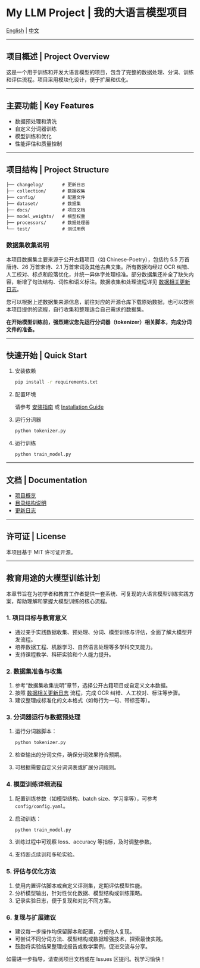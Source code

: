 # My LLM Project | 我的大语言模型项目

[English](./README.md) | [中文](./README_cn.md)

---

## 项目概述 | Project Overview

这是一个用于训练和开发大语言模型的项目，包含了完整的数据处理、分词、训练和评估流程。项目采用模块化设计，便于扩展和优化。

---

## 主要功能 | Key Features

- 数据预处理和清洗
- 自定义分词器训练
- 模型训练和优化
- 性能评估和质量控制

---

## 项目结构 | Project Structure

```
├── changelog/       # 更新日志
├── collection/      # 数据收集
├── config/          # 配置文件
├── dataset/         # 数据集
├── docs/            # 项目文档
├── model_weights/   # 模型权重
├── processors/      # 数据处理器
└── test/            # 测试用例
```

### 数据集收集说明

本项目数据集主要来源于公开古籍项目（如 Chinese-Poetry），包括约 5.5 万首唐诗、26 万首宋诗、2.1 万首宋词及其他古典文集。所有数据均经过 OCR 纠错、人工校对、标点和段落优化，并统一异体字处理标准。部分数据集还补全了缺失内容，新增了句法结构、词性和语义标注。数据收集和处理流程详见 [数据相关更新日志](./changelog/cn/for_data.md)。

您可以根据上述数据集来源信息，前往对应的开源仓库下载原始数据，也可以按照本项目提供的流程，自行收集和整理适合自己需求的数据集。

**在开始模型训练前，强烈建议您先运行分词器（tokenizer）相关脚本，完成分词文件的准备。**

---

## 快速开始 | Quick Start

1. 安装依赖

   ```bash
   pip install -r requirements.txt
   ```

2. 配置环境

   请参考 [安装指南](./docs/cn/installation_guide.md) 或 [Installation Guide](./docs/en/installation_guide.md)

3. 运行分词器

   ```bash
   python tokenizer.py
   ```

4. 运行训练

   ```bash
   python train_model.py
   ```

---

## 文档 | Documentation

- [项目概览](./docs/cn/project_overview.md)
- [目录结构说明](./docs/cn/standards/directory_structure.md)
- [更新日志](./changelog/cn/)

---

## 许可证 | License

本项目基于 MIT 许可证开源。

---

## 教育用途的大模型训练计划

本章节旨在为初学者和教育工作者提供一套系统、可复现的大语言模型训练实践方案，帮助理解和掌握大模型训练的核心流程。

### 1. 项目目标与教育意义

- 通过亲手实践数据收集、预处理、分词、模型训练与评估，全面了解大模型开发流程。
- 培养数据工程、机器学习、自然语言处理等多学科交叉能力。
- 支持课程教学、科研实验和个人能力提升。

### 2. 数据集准备与收集

1. 参考“数据集收集说明”章节，选择公开古籍项目或自定义文本数据。
2. 按照 [数据相关更新日志](./changelog/cn/for_data.md) 流程，完成 OCR 纠错、人工校对、标注等步骤。
3. 建议整理成标准化的文本格式（如每行为一句、带标签等）。

### 3. 分词器运行与数据预处理

1. 运行分词器脚本：

   ```bash
   python tokenizer.py
   ```

2. 检查输出的分词文件，确保分词效果符合预期。
3. 可根据需要自定义分词词表或扩展分词规则。

### 4. 模型训练详细流程

1. 配置训练参数（如模型结构、batch size、学习率等），可参考 `config/config.yaml`。
2. 启动训练：

   ```bash
   python train_model.py
   ```

3. 训练过程中可观察 loss、accuracy 等指标，及时调整参数。
4. 支持断点续训和多轮实验。

### 5. 评估与优化方法

1. 使用内置评估脚本或自定义评测集，定期评估模型性能。
2. 分析模型输出，针对性优化数据、模型结构或训练策略。
3. 记录实验日志，便于复现和对比不同方案。

### 6. 复现与扩展建议

- 建议每一步操作均保留脚本和配置，方便他人复现。
- 可尝试不同分词方法、模型结构或数据增强技术，探索最佳实践。
- 鼓励将实验结果整理成报告或教学案例，促进交流与分享。

如需进一步指导，请查阅项目文档或在 Issues 区提问。祝学习愉快！
